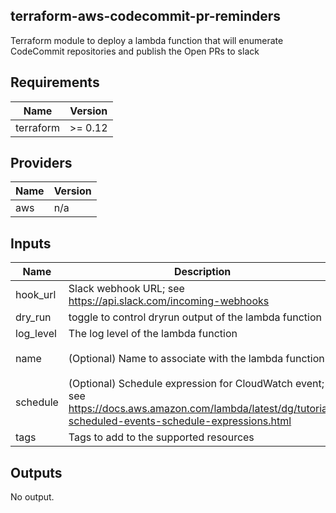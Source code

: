 ## terraform-aws-codecommit-pr-reminders

Terraform module to deploy a lambda function that will enumerate CodeCommit repositories and publish the Open PRs to slack

<!-- BEGIN TFDOCS -->
## Requirements

| Name | Version |
|------|---------|
| terraform | >= 0.12 |

## Providers

| Name | Version |
|------|---------|
| aws | n/a |

## Inputs

| Name | Description | Type | Default | Required |
|------|-------------|------|---------|:--------:|
| hook\_url | Slack webhook URL; see <https://api.slack.com/incoming-webhooks> | `string` | n/a | yes |
| dry\_run | toggle to control dryrun output of the lambda function | `bool` | `false` | no |
| log\_level | The log level of the lambda function | `string` | `"INFO"` | no |
| name | (Optional) Name to associate with the lambda function | `string` | `"codecommit-pr-reminders"` | no |
| schedule | (Optional) Schedule expression for CloudWatch event; see <https://docs.aws.amazon.com/lambda/latest/dg/tutorial-scheduled-events-schedule-expressions.html> | `string` | `"cron(0 7 ? * MON-FRI *)"` | no |
| tags | Tags to add to the supported resources | `map(any)` | `{}` | no |

## Outputs

No output.

<!-- END TFDOCS -->
